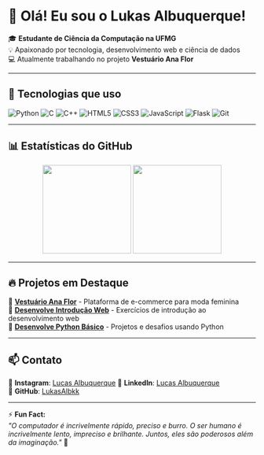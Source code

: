 # 👋 Olá! Eu sou o Lukas Albuquerque!

🎓 **Estudante de Ciência da Computação na UFMG**  
💡 Apaixonado por tecnologia, desenvolvimento web e ciência de dados  
💻 Atualmente trabalhando no projeto **Vestuário Ana Flor**  

---

## 🚀 Tecnologias que uso  

![Python](https://img.shields.io/badge/Python-3776AB?style=for-the-badge&logo=python&logoColor=white)
![C](https://img.shields.io/badge/C-00599C?style=for-the-badge&logo=c&logoColor=white)
![C++](https://img.shields.io/badge/C%2B%2B-00599C?style=for-the-badge&logo=c%2B%2B&logoColor=white)
![HTML5](https://img.shields.io/badge/HTML5-E34F26?style=for-the-badge&logo=html5&logoColor=white)
![CSS3](https://img.shields.io/badge/CSS3-1572B6?style=for-the-badge&logo=css3&logoColor=white)
![JavaScript](https://img.shields.io/badge/JavaScript-F7DF1E?style=for-the-badge&logo=javascript&logoColor=black)
![Flask](https://img.shields.io/badge/Flask-000000?style=for-the-badge&logo=flask&logoColor=white)
![Git](https://img.shields.io/badge/Git-F05032?style=for-the-badge&logo=git&logoColor=white)

---

## 📊 Estatísticas do GitHub  

<div align="center">
  <img height="180em" src="https://github-readme-streak-stats.herokuapp.com/?user=LukasAlbkk&theme=radical&hide_border=true"/>
  <img height="180em" src="https://github-readme-stats.vercel.app/api/top-langs/?username=LukasAlbkk&layout=compact&langs_count=8&theme=radical"/>
</div>

---

## 🔥 Projetos em Destaque  

📌 [**Vestuário Ana Flor**](https://github.com/LukasAlbkk/vestuarioanaflor) - Plataforma de e-commerce para moda feminina  
📌 [**Desenvolve Introdução Web**](https://github.com/LukasAlbkk/desenvolve-introducao-web) - Exercícios de introdução ao desenvolvimento web  
📌 [**Desenvolve Python Básico**](https://github.com/LukasAlbkk/desenvolve-python-basico) - Projetos e desafios usando Python  

---

## 📫 Contato  

📸 **Instagram**: [Lucas Albuquerque]([https://www.instagram.com/in/LukasAlbkk/](https://www.instagram.com/lucasalbuquerque_21/))  
💼 **LinkedIn**: [Lucas Albuquerque](https://www.linkedin.com/in/LukasAlbkk/)  
📂 **GitHub**: [LukasAlbkk](https://github.com/LukasAlbkk)  

---

⚡ **Fun Fact:**  
_"O computador é incrivelmente rápido, preciso e burro. O ser humano é incrivelmente lento, impreciso e brilhante. Juntos, eles são poderosos além da imaginação."_ 🚀  
